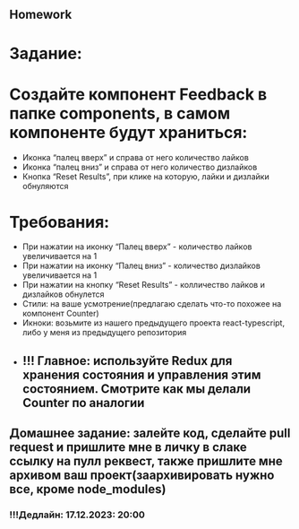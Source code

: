 ## Homework

# Задание:

# Создайте компонент Feedback в папке components, в самом компоненте будут храниться:

- Иконка “палец вверх” и справа от него количество лайков
- Иконка “палец вниз” и справа от него количество дизлайков
- Кнопка “Reset Results”, при клике на которую, лайки и дизлайки обнуляются

# Требования:

- При нажатии на иконку “Палец вверх” - количество лайков увеличивается на 1
- При нажатии на иконку “Палец вниз” - количество дизлайков увеличивается на 1
- При нажатии на кнопку “Reset Results” - колличество лайков и дизлайков обнулется
- Стили: на ваше усмотрение(предлагаю сделать что-то похожее на компонент Counter)
- Икноки: возьмите из нашего предыдущего проекта react-typescript, либо у меня из предыдущего репозитория
- ## !!! Главное: используйте Redux для хранения состояния и управления этим состоянием. Смотрите как мы делали Counter по аналогии

## Домашнее задание: залейте код, сделайте pull request и пришлите мне в личку в слаке ссылку на пулл реквест, также пришлите мне архивом ваш проект(заархивировать нужно все, кроме node_modules)

### !!!Дедлайн: 17.12.2023: 20:00

